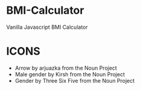 # BMI-Calculator
Vanilla Javascript BMI Calculator

# ICONS
- Arrow by arjuazka from the Noun Project
- Male gender by Kirsh from the Noun Project
- Gender by Three Six Five from the Noun Project
